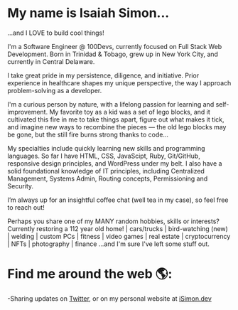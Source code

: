 # My name is Isaiah Simon...
...and I LOVE to build cool things!

I'm a Software Engineer @ 100Devs, currently focused on Full Stack Web Development. Born in Trinidad & Tobago, grew up in New York City, and currently in Central Delaware.

I take great pride in my persistence, diligence, and initiative. Prior experience in healthcare shapes my unique perspective, the way I approach problem-solving as a developer.

I'm a curious person by nature, with a lifelong passion for learning and self-improvement. My favorite toy as a kid was a set of lego blocks, and it cultivated this fire in me to take things apart, figure out what makes it tick, and imagine new ways to recombine the pieces — the old lego blocks may be gone, but the still fire burns strong thanks to code...

My specialties include quickly learning new skills and programming languages. So far I have HTML, CSS, JavaScipt, Ruby, Git/GitHub,  responsive design principles, and WordPress under my belt. I also have a solid foundational knowledge of IT principles, including Centralized Management, Systems Admin, Routing concepts, Permissioning and Security.

I’m always up for an insightful coffee chat (well tea in my case), so feel free to reach out!

Perhaps you share one of my MANY random hobbies, skills or interests? 
Currently restoring a 112 year old home! | cars/trucks | bird-watching (new) | welding | custom PCs | fitness | video games | real estate | cryptocurrency | NFTs | photography | finance ...and I'm sure I've left some stuff out.

# Find me around the web 🌎: 
-Sharing updates on <a href="https://twitter.com/iSimonDev">Twitter</a>, or on my personal website at <a href="https://isimon.dev">iSimon.dev</a>

<!---
IsaiahSimon/IsaiahSimon is a ✨ special ✨ repository because its `README.md` (this file) appears on your GitHub profile.
You can click the Preview link to take a look at your changes.
--->
